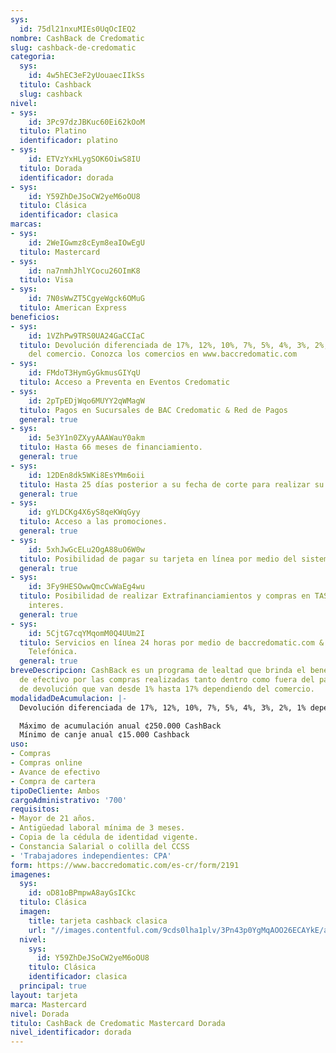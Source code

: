```yaml
---
sys:
  id: 75dl21nxuMIEs0UqOcIEQ2
nombre: CashBack de Credomatic
slug: cashback-de-credomatic
categoria:
  sys:
    id: 4w5hEC3eF2yUouaecIIkSs
  titulo: Cashback
  slug: cashback
nivel:
- sys:
    id: 3Pc97dzJBKuc60Ei62kOoM
  titulo: Platino
  identificador: platino
- sys:
    id: ETVzYxHLygSOK6OiwS8IU
  titulo: Dorada
  identificador: dorada
- sys:
    id: Y59ZhDeJSoCW2yeM6oOU8
  titulo: Clásica
  identificador: clasica
marcas:
- sys:
    id: 2WeIGwmz8cEym8eaIOwEgU
  titulo: Mastercard
- sys:
    id: na7nmhJhlYCocu26OImK8
  titulo: Visa
- sys:
    id: 7N0sWwZT5CgyeWgck6OMuG
  titulo: American Express
beneficios:
- sys:
    id: 1VZhPw9TRS0UA24GaCCIaC
  titulo: Devolución diferenciada de 17%, 12%, 10%, 7%, 5%, 4%, 3%, 2%, 1% dependiendo
    del comercio. Conozca los comercios en www.baccredomatic.com
- sys:
    id: FMdoT3HymGyGkmusGIYqU
  titulo: Acceso a Preventa en Eventos Credomatic
- sys:
    id: 2pTpEDjWqo6MUYY2qWMagW
  titulo: Pagos en Sucursales de BAC Credomatic & Red de Pagos
  general: true
- sys:
    id: 5e3Y1n0ZXyyAAAWauY0akm
  titulo: Hasta 66 meses de financiamiento.
  general: true
- sys:
    id: 12DEn8dk5WKi8EsYMm6oii
  titulo: Hasta 25 días posterior a su fecha de corte para realizar su pago.
  general: true
- sys:
    id: gYLDCKg4X6yS8qeKWqGyy
  titulo: Acceso a las promociones.
  general: true
- sys:
    id: 5xhJwGcELu2OgA88uO6W0w
  titulo: Posibilidad de pagar su tarjeta en línea por medio del sistema SINPE.
  general: true
- sys:
    id: 3Fy9HESOwwQmcCwWaEg4wu
  titulo: Posibilidad de realizar Extrafinanciamientos y compras en TASA CERO sin
    interes.
  general: true
- sys:
    id: 5CjtG7cqYMqomM0Q4UUm2I
  titulo: Servicios en línea 24 horas por medio de baccredomatic.com & a la Central
    Telefónica.
  general: true
breveDescripcion: CashBack es un programa de lealtad que brinda el beneficio de retorno
  de efectivo por las compras realizadas tanto dentro como fuera del país. Con porcentajes
  de devolución que van desde 1% hasta 17% dependiendo del comercio.
modalidadDeAcumulacion: |-
  Devolución diferenciada de 17%, 12%, 10%, 7%, 5%, 4%, 3%, 2%, 1% dependiendo del comercio.

  Máximo de acumulación anual ¢250.000 CashBack
  Mínimo de canje anual ¢15.000 Cashback
uso:
- Compras
- Compras online
- Avance de efectivo
- Compra de cartera
tipoDeCliente: Ambos
cargoAdministrativo: '700'
requisitos:
- Mayor de 21 años.
- Antigüedad laboral mínima de 3 meses.
- Copia de la cédula de identidad vigente.
- Constancia Salarial o colilla del CCSS
- 'Trabajadores independientes: CPA'
form: https://www.baccredomatic.com/es-cr/form/2191
imagenes:
  sys:
    id: oD81oBPmpwA8ayGsICkc
  titulo: Clásica
  imagen:
    title: tarjeta cashback clasica
    url: "//images.contentful.com/9cds0lha1plv/3Pn43p0YgMqAOO26ECAYkE/ae8e0f4f17a5af45c30976c139009b66/tarjeta_cashback_clasica.jpg"
  nivel:
    sys:
      id: Y59ZhDeJSoCW2yeM6oOU8
    titulo: Clásica
    identificador: clasica
  principal: true
layout: tarjeta
marca: Mastercard
nivel: Dorada
titulo: CashBack de Credomatic Mastercard Dorada
nivel_identificador: dorada
---
```

